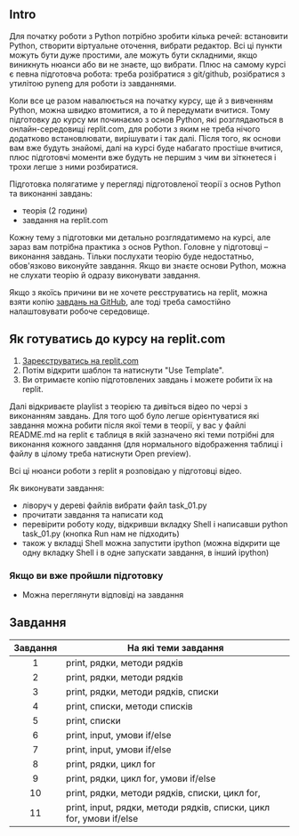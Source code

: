 ## Intro

Для початку роботи з Python потрібно зробити кілька речей: встановити Python,
створити віртуальне оточення, вибрати редактор. Всі ці пункти можуть бути
дуже простими, але можуть бути складними, якщо виникнуть нюанси або ви не
знаєте, що вибрати.
Плюс на самому курсі є певна підготовча робота: треба
розібратися з git/github, розібратися з утилітою pyneng для роботи із
завданнями.


Коли все це разом навалюється на початку курсу, ще й з вивченням Python, можна
швидко втомитися, а то й передумати вчитися. Тому підготовку до курсу ми
починаємо з основ Python, які розглядаються в онлайн-середовищі replit.com, для
роботи з яким не треба нічого додатково встановлювати, вирішувати і так далі.
Після того, як основи вам вже будуть знайомі, далі на курсі буде набагато
простіше вчитися, плюс підготовчі моменти вже будуть не першим з чим ви
зіткнетеся і трохи легше з ними розбиратися.


Підготовка полягатиме у перегляді підготовленої теорії з основ Python та
виконанні завдань:

* теорія (2 години)
* завдання на replit.com

Кожну тему з підготовки ми детально розглядатимемо на курсі, але зараз вам
потрібна практика з основ Python. Головне у підготовці – виконання завдань.
Тільки послухати теорію буде недостатньо, обов'язково виконуйте завдання. Якщо
ви знаєте основи Python, можна не слухати теорію й одразу виконувати завдання.

Якщо з якоїсь причини ви не хочете реєструватись на replit, можна взяти копію
[завдань на GitHub](https://github.com/natenka/pynenguk-tasks/tree/main/exercises/01_intro),
але тоді треба самостійно налаштовувати робоче середовище.

## Як готуватись до курсу на replit.com

1. [Зареєструватись на replit.com](https://replit.com/signup)
2. Потім відкрити шаблон та натиснути "Use Template".
3. Ви отримаєте копію підготовлених завдань і можете робити їх на replit.

Далі відкриваєте playlist з теорією та дивіться відео по черзі з виконанням
завдань. Для того щоб було легше орієнтуватися які завдання можна робити після
якої теми в теорії, у вас у файлі README.md на replit є таблиця в якій
зазначено які теми потрібні для виконання кожного завдання (для нормального
відображення таблиці і файлу в цілому треба натиснути Open preview).

Всі ці нюанси роботи з replit я розповідаю у підготовці відео.

Як виконувати завдання:

* ліворуч у дереві файлів вибрати файл task_01.py
* прочитати завдання та написати код
* перевірити роботу коду, відкривши вкладку Shell і написавши python task_01.py
  (кнопка Run нам не підходить)
* також у вкладці Shell можна запустити ipython (можна відкрити ще одну вкладку
  Shell і в одне запускати завдання, в інший ipython)

### Якщо ви вже пройшли підготовку

* Можна переглянути відповіді на завдання


## Завдання

| Завдання |    На які теми завдання        |
|:--------:|------------------------------- |
|    1     | print, рядки, методи рядків |
|    2     | print, рядки, методи рядків |
|    3     | print, рядки, методи рядків, списки |
|    4     | print, списки, методи списків |
|    5     | print, списки |
|    6     | print, input, умови if/else |
|    7     | print, input, умови if/else |
|    8     | print, рядки, цикл for |
|    9     | print, рядки, цикл for, умови if/else |
|   10     | print, рядки, методи рядків, списки, цикл for, |
|   11     | print, input, рядки, методи рядків, списки, цикл for, умови if/else |

